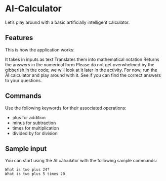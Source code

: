 # AI-Calculator
Let’s play around with a basic artificially intelligent calculator.

## Features
This is how the application works:

It takes in inputs as text
Translates them into mathematical notation
Returns the answers in the numerical form
Please do not get overwhelmed by the gibberish in the code; we will look at it later in the activity. For now, run the AI calculator and play around with it. See if you can find the correct answers to your questions.

## Commands 
Use the following keywords for their associated operations:

- plus for addition
- minus for subtraction
- times for multiplication
- divided by for division
## Sample input 
You can start using the AI calculator with the following sample commands:

```
What is two plus 24?
What is two plus 5 times 20
```
